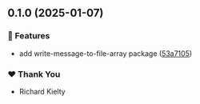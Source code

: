 ## 0.1.0 (2025-01-07)


### 🚀 Features

- add write-message-to-file-array package ([53a7105](https://github.com/tw050x/webframe/commit/53a7105))


### ❤️  Thank You

- Richard Kielty